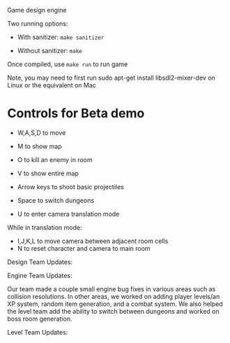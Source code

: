 Game design engine

Two running options:

* With sanitizer: `make sanitizer`

* Without sanitizer: `make`

Once compiled, use `make run` to run game

Note, you may need to first run sudo apt-get install libsdl2-mixer-dev on Linux or the equivalent on Mac 


# Controls for Beta demo

* W,A,S,D to move

* M to show map

* O to kill an enemy in room

* V to show entire map

* Arrow keys to shoot basic projectiles 

* Space to switch dungeons

* U to enter camera translation mode

While in translation mode:

* I,J,K,L to move camera between adjacent room cells
* N to reset character and camera to main room

Design Team Updates:


Engine Team Updates:

Our team made a couple small engine bug fixes in various areas such as collision resolutions. In other areas, we worked on adding player levels/an XP system, random item generation, and a combat system. We also helped the level team add the ability to switch between dungeons and worked on boss room generation. 

Level Team Updates:
